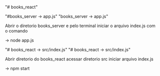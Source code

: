"# books_react" 

"#books_server -> app.js"
"books_server -> app.js"

 Abrir o diretorio books_server e pelo terminal iniciar o arquivo index.js 
com o comando

  -> node app.js

"# books_react -> src/index.js"
"# books_react -> src/index.js"

 Abrir diretorio do books_react 
acessar diretorio src 
iniciar arquivo index.js

  -> npm start
